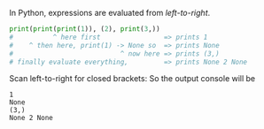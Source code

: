 In Python, expressions are evaluated from *left-to-right*.
```python
print(print(print(1)), (2), print(3,))
#          ^ here first                => prints 1
#    ^ then here, print(1) -> None so  => prints None
#                           ^ now here => prints (3,)
# finally evaluate everything,         => prints None 2 None
```
Scan left-to-right for closed brackets:
So the output console will be 
```plaintext
1
None
(3,)
None 2 None
```